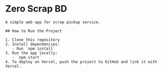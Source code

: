 # Zero Scrap BD

    A simple web app for scrap pickup service.

    ## How to Run the Project

    1. Clone this repository
    2. Install dependencies:
       - Run `npm install`
    3. Run the app locally:
       - `npm start`
    4. To deploy on Vercel, push the project to GitHub and link it with Vercel.
    